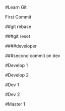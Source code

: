 #Learn Git

First Commit

##git rebase

###git reset

####developer

###second commit on dev

#Develop 1

#Develop 2

#Dev 1

#Dev 2

#Master 1